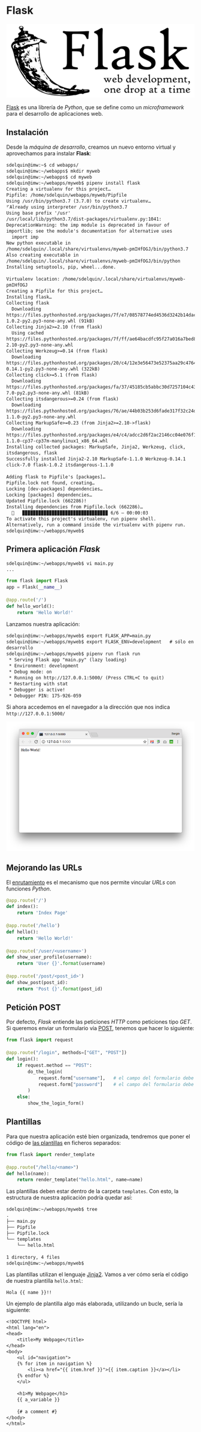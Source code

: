 # Flask

![Flask](img/flask_logo.png)

[Flask](http://flask.pocoo.org/) es una librería de *Python*, que se define como un *microframework* para el desarrollo de aplicaciones web.

## Instalación

Desde la *máquina de desarrollo*, creamos un nuevo entorno virtual y aprovechamos para instalar **Flask**:

~~~console
sdelquin@imw:~$ cd webapps/
sdelquin@imw:~/webapps$ mkdir myweb
sdelquin@imw:~/webapps$ cd myweb
sdelquin@imw:~/webapps/myweb$ pipenv install flask
Creating a virtualenv for this project…
Pipfile: /home/sdelquin/webapps/myweb/Pipfile
Using /usr/bin/python3.7 (3.7.0) to create virtualenv…
⠋Already using interpreter /usr/bin/python3.7
Using base prefix '/usr'
/usr/local/lib/python3.7/dist-packages/virtualenv.py:1041: DeprecationWarning: the imp module is deprecated in favour of importlib; see the module's documentation for alternative uses
  import imp
New python executable in /home/sdelquin/.local/share/virtualenvs/myweb-pmIHfOGJ/bin/python3.7
Also creating executable in /home/sdelquin/.local/share/virtualenvs/myweb-pmIHfOGJ/bin/python
Installing setuptools, pip, wheel...done.

Virtualenv location: /home/sdelquin/.local/share/virtualenvs/myweb-pmIHfOGJ
Creating a Pipfile for this project…
Installing flask…
Collecting flask
  Downloading https://files.pythonhosted.org/packages/7f/e7/08578774ed4536d3242b14dacb4696386634607af824ea997202cd0edb4b/Flask-1.0.2-py2.py3-none-any.whl (91kB)
Collecting Jinja2>=2.10 (from flask)
  Using cached https://files.pythonhosted.org/packages/7f/ff/ae64bacdfc95f27a016a7bed8e8686763ba4d277a78ca76f32659220a731/Jinja2-2.10-py2.py3-none-any.whl
Collecting Werkzeug>=0.14 (from flask)
  Downloading https://files.pythonhosted.org/packages/20/c4/12e3e56473e52375aa29c4764e70d1b8f3efa6682bef8d0aae04fe335243/Werkzeug-0.14.1-py2.py3-none-any.whl (322kB)
Collecting click>=5.1 (from flask)
  Downloading https://files.pythonhosted.org/packages/fa/37/45185cb5abbc30d7257104c434fe0b07e5a195a6847506c074527aa599ec/Click-7.0-py2.py3-none-any.whl (81kB)
Collecting itsdangerous>=0.24 (from flask)
  Downloading https://files.pythonhosted.org/packages/76/ae/44b03b253d6fade317f32c24d100b3b35c2239807046a4c953c7b89fa49e/itsdangerous-1.1.0-py2.py3-none-any.whl
Collecting MarkupSafe>=0.23 (from Jinja2>=2.10->flask)
  Downloading https://files.pythonhosted.org/packages/e4/c4/adcc2d6f2ac2146cc04e076f14f1006c1de8e1e747fa067668b6573000b8/MarkupSafe-1.1.0-cp37-cp37m-manylinux1_x86_64.whl
Installing collected packages: MarkupSafe, Jinja2, Werkzeug, click, itsdangerous, flask
Successfully installed Jinja2-2.10 MarkupSafe-1.1.0 Werkzeug-0.14.1 click-7.0 flask-1.0.2 itsdangerous-1.1.0

Adding flask to Pipfile's [packages]…
Pipfile.lock not found, creating…
Locking [dev-packages] dependencies…
Locking [packages] dependencies…
Updated Pipfile.lock (662286)!
Installing dependencies from Pipfile.lock (662286)…
  🐍   ▉▉▉▉▉▉▉▉▉▉▉▉▉▉▉▉▉▉▉▉▉▉▉▉▉▉▉▉▉▉▉▉ 6/6 — 00:00:03
To activate this project's virtualenv, run pipenv shell.
Alternatively, run a command inside the virtualenv with pipenv run.
sdelquin@imw:~/webapps/myweb$
~~~

## Primera aplicación *Flask*

~~~console
sdelquin@imw:~/webapps/myweb$ vi main.py
...
~~~

~~~python
from flask import Flask
app = Flask(__name__)

@app.route('/')
def hello_world():
    return 'Hello World!'
~~~

Lanzamos nuestra aplicación:

~~~console
sdelquin@imw:~/webapps/myweb$ export FLASK_APP=main.py
sdelquin@imw:~/webapps/myweb$ export FLASK_ENV=development   # sólo en desarrollo
sdelquin@imw:~/webapps/myweb$ pipenv run flask run
 * Serving Flask app "main.py" (lazy loading)
 * Environment: development
 * Debug mode: on
 * Running on http://127.0.0.1:5000/ (Press CTRL+C to quit)
 * Restarting with stat
 * Debugger is active!
 * Debugger PIN: 175-926-059
~~~

Si ahora accedemos en el navegador a la dirección que nos indica `http://127.0.0.1:5000/`

![](img/flask01.png)

## Mejorando las URLs

El [enrutamiento](http://flask.pocoo.org/docs/0.12/quickstart/#url-building) es el mecanismo que nos permite vincular *URLs* con funciones *Python*.

~~~python
@app.route('/')
def index():
    return 'Index Page'

@app.route('/hello')
def hello():
    return 'Hello World!'

@app.route('/user/<username>')
def show_user_profile(username):
    return 'User {}'.format(username)

@app.route('/post/<post_id>')
def show_post(post_id):
    return 'Post {}'.format(post_id)
~~~

## Petición POST

Por defecto, *Flask* entiende las peticiones *HTTP* como peticiones tipo *GET*. Si queremos enviar un formulario vía [POST](http://flask.pocoo.org/docs/0.11/quickstart/#http-methods), tenemos que hacer lo siguiente:

~~~python
from flask import request

@app.route("/login", methods=["GET", "POST"])
def login():
    if request.method == "POST":
        do_the_login(
            request.form["username"],   # el campo del formulario debe tener name="username"
            request.form["password"]    # el campo del formulario debe tener name="password"
        )
    else:
        show_the_login_form()
~~~

## Plantillas

Para que nuestra aplicación esté bien organizada, tendremos que poner el código de [las plantillas](http://flask.pocoo.org/docs/0.11/quickstart/#rendering-templates) en ficheros separados:

~~~python
from flask import render_template

@app.route("/hello/<name>")
def hello(name):
    return render_template("hello.html", name=name)
~~~

Las plantillas deben estar dentro de la carpeta `templates`. Con esto, la estructura de nuestra aplicación podría quedar así:

~~~console
sdelquin@imw:~/webapps/myweb$ tree
.
├── main.py
├── Pipfile
├── Pipfile.lock
└── templates
    └── hello.html

1 directory, 4 files
sdelquin@imw:~/webapps/myweb$
~~~

Las plantillas utilizan el lenguaje [Jinja2](http://jinja.pocoo.org/docs/dev/templates/). Vamos a ver cómo sería el código de nuestra plantilla `hello.html`:

~~~jinja
Hola {{ name }}!!
~~~

Un ejemplo de plantilla algo más elaborada, utilizando un bucle, sería la siguiente:

~~~jinja
<!DOCTYPE html>
<html lang="en">
<head>
    <title>My Webpage</title>
</head>
<body>
    <ul id="navigation">
    {% for item in navigation %}
        <li><a href="{{ item.href }}">{{ item.caption }}</a></li>
    {% endfor %}
    </ul>

    <h1>My Webpage</h1>
    {{ a_variable }}

    {# a comment #}
</body>
</html>
~~~
